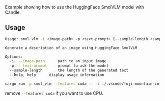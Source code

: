 Example showing how to use the HuggingFace SmolVLM model with Candle.

## Usage

```bash
Usage: smol_vlm -i <image-path> -p <text-prompt> [--sample-length <sample-length>]

Generate a description of an image using HuggingFace SmolVLM

Options:
  -i, --image-path      path to an input image
  -p, --text-prompt     prompt to ask the model
  --sample-length       the length of the generated text
  --help, help      display usage information
```

```bash
cargo run -p smol_vlm --features cuda -- -i ./.vscode/fuji-mountain-in-autumn.jpg -p "describe" --sample-length 500
```
remove `--features cuda` if you want to use CPU.

